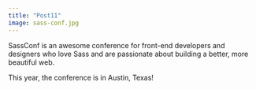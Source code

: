 ```yaml
---
title: "Post11"
image: sass-conf.jpg
---
```


SassConf is an awesome conference for front-end developers and designers who love Sass and are passionate about building a better, more beautiful web.

This year, the conference is in Austin, Texas!